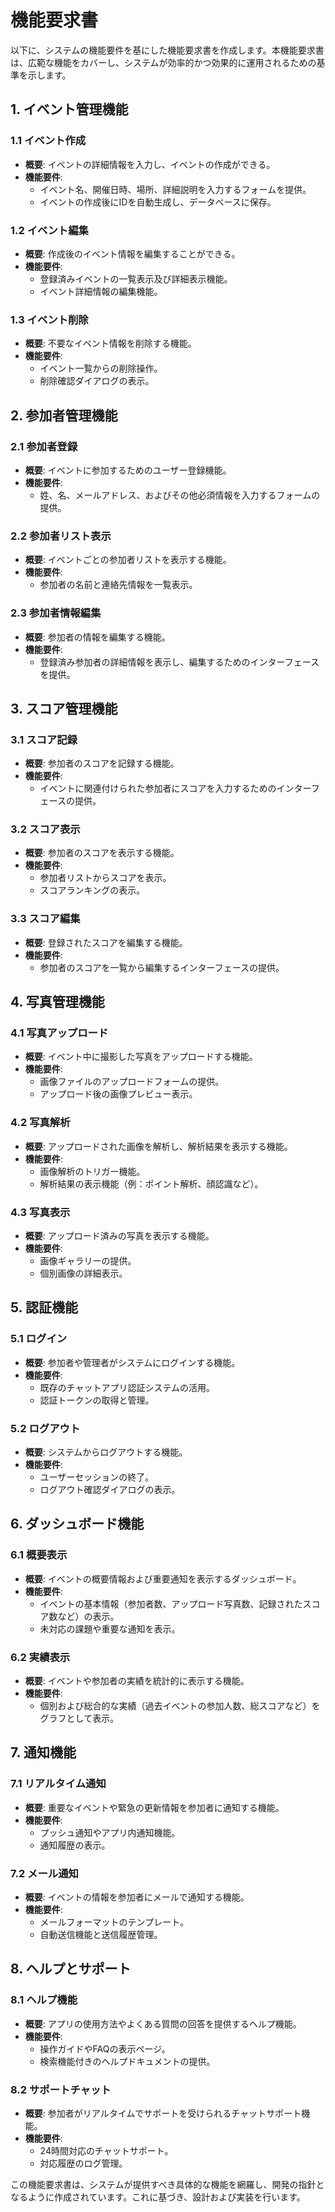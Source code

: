 
# 機能要求書

以下に、システムの機能要件を基にした機能要求書を作成します。本機能要求書は、広範な機能をカバーし、システムが効率的かつ効果的に運用されるための基準を示します。

## 1. イベント管理機能

### 1.1 イベント作成
- **概要**: イベントの詳細情報を入力し、イベントの作成ができる。
- **機能要件**:
  - イベント名、開催日時、場所、詳細説明を入力するフォームを提供。
  - イベントの作成後にIDを自動生成し、データベースに保存。

### 1.2 イベント編集
- **概要**: 作成後のイベント情報を編集することができる。
- **機能要件**:
  - 登録済みイベントの一覧表示及び詳細表示機能。
  - イベント詳細情報の編集機能。

### 1.3 イベント削除
- **概要**: 不要なイベント情報を削除する機能。
- **機能要件**:
  - イベント一覧からの削除操作。
  - 削除確認ダイアログの表示。

## 2. 参加者管理機能

### 2.1 参加者登録
- **概要**: イベントに参加するためのユーザー登録機能。
- **機能要件**:
  - 姓、名、メールアドレス、およびその他必須情報を入力するフォームの提供。

### 2.2 参加者リスト表示
- **概要**: イベントごとの参加者リストを表示する機能。
- **機能要件**:
  - 参加者の名前と連絡先情報を一覧表示。

### 2.3 参加者情報編集
- **概要**: 参加者の情報を編集する機能。
- **機能要件**:
  - 登録済み参加者の詳細情報を表示し、編集するためのインターフェースを提供。

## 3. スコア管理機能

### 3.1 スコア記録
- **概要**: 参加者のスコアを記録する機能。
- **機能要件**:
  - イベントに関連付けられた参加者にスコアを入力するためのインターフェースの提供。

### 3.2 スコア表示
- **概要**: 参加者のスコアを表示する機能。
- **機能要件**:
  - 参加者リストからスコアを表示。
  - スコアランキングの表示。

### 3.3 スコア編集
- **概要**: 登録されたスコアを編集する機能。
- **機能要件**:
  - 参加者のスコアを一覧から編集するインターフェースの提供。

## 4. 写真管理機能

### 4.1 写真アップロード
- **概要**: イベント中に撮影した写真をアップロードする機能。
- **機能要件**:
  - 画像ファイルのアップロードフォームの提供。
  - アップロード後の画像プレビュー表示。

### 4.2 写真解析
- **概要**: アップロードされた画像を解析し、解析結果を表示する機能。
- **機能要件**:
  - 画像解析のトリガー機能。
  - 解析結果の表示機能（例：ポイント解析、顔認識など）。

### 4.3 写真表示
- **概要**: アップロード済みの写真を表示する機能。
- **機能要件**:
  - 画像ギャラリーの提供。
  - 個別画像の詳細表示。

## 5. 認証機能

### 5.1 ログイン
- **概要**: 参加者や管理者がシステムにログインする機能。
- **機能要件**:
  - 既存のチャットアプリ認証システムの活用。
  - 認証トークンの取得と管理。

### 5.2 ログアウト
- **概要**: システムからログアウトする機能。
- **機能要件**:
  - ユーザーセッションの終了。
  - ログアウト確認ダイアログの表示。

## 6. ダッシュボード機能

### 6.1 概要表示
- **概要**: イベントの概要情報および重要通知を表示するダッシュボード。
- **機能要件**:
  - イベントの基本情報（参加者数、アップロード写真数、記録されたスコア数など）の表示。
  - 未対応の課題や重要な通知を表示。

### 6.2 実績表示
- **概要**: イベントや参加者の実績を統計的に表示する機能。
- **機能要件**:
  - 個別および総合的な実績（過去イベントの参加人数、総スコアなど）をグラフとして表示。

## 7. 通知機能

### 7.1 リアルタイム通知
- **概要**: 重要なイベントや緊急の更新情報を参加者に通知する機能。
- **機能要件**:
  - プッシュ通知やアプリ内通知機能。
  - 通知履歴の表示。

### 7.2 メール通知
- **概要**: イベントの情報を参加者にメールで通知する機能。
- **機能要件**:
  - メールフォーマットのテンプレート。
  - 自動送信機能と送信履歴管理。

## 8. ヘルプとサポート

### 8.1 ヘルプ機能
- **概要**: アプリの使用方法やよくある質問の回答を提供するヘルプ機能。
- **機能要件**:
  - 操作ガイドやFAQの表示ページ。
  - 検索機能付きのヘルプドキュメントの提供。

### 8.2 サポートチャット
- **概要**: 参加者がリアルタイムでサポートを受けられるチャットサポート機能。
- **機能要件**:
  - 24時間対応のチャットサポート。
  - 対応履歴のログ管理。

この機能要求書は、システムが提供すべき具体的な機能を網羅し、開発の指針となるように作成されています。これに基づき、設計および実装を行います。